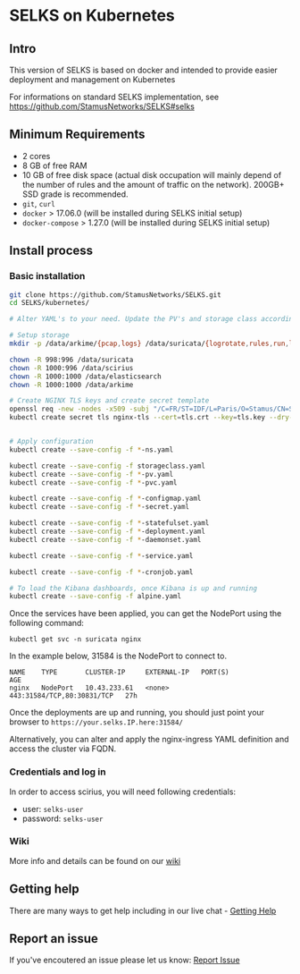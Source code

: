 SELKS on Kubernetes
===============

Intro
-----

This version of SELKS is based on docker and intended to provide easier deployment and management on Kubernetes

For informations on standard SELKS implementation, see https://github.com/StamusNetworks/SELKS#selks

Minimum Requirements
--------------------
- 2 cores
- 8 GB of free RAM
- 10 GB of free disk space (actual disk occupation will mainly depend of the number of rules and the amount of traffic on the network). 200GB+ SSD grade is recommended.
- ``git``, ``curl``
- ``docker`` > 17.06.0 (will be installed during SELKS initial setup)
- ``docker-compose`` > 1.27.0 (will be installed during SELKS initial setup)

Install process
---------------
### Basic installation

```bash
git clone https://github.com/StamusNetworks/SELKS.git
cd SELKS/kubernetes/

# Alter YAML's to your need. Update the PV's and storage class according to your own needs. Replace username and password in the secret definitions.

# Setup storage
mkdir -p /data/arkime/{pcap,logs} /data/suricata/{logrotate,rules,run,logs/fpc} /data/scirius/{data,logs,static} /data/elasticsearch

chown -R 998:996 /data/suricata
chown -R 1000:996 /data/scirius
chown -R 1000:1000 /data/elasticsearch
chown -R 1000:1000 /data/arkime

# Create NGINX TLS keys and create secret template
openssl req -new -nodes -x509 -subj "/C=FR/ST=IDF/L=Paris/O=Stamus/CN=SELKS" -days 3650 -keyout ./tls.key -out tls.crt -extensions v3_ca
kubectl create secret tls nginx-tls --cert=tls.crt --key=tls.key --dry-run -o yaml > nginx-secret.yaml


# Apply configuration
kubectl create --save-config -f *-ns.yaml

kubectl create --save-config -f storageclass.yaml
kubectl create --save-config -f *-pv.yaml
kubectl create --save-config -f *-pvc.yaml

kubectl create --save-config -f *-configmap.yaml
kubectl create --save-config -f *-secret.yaml

kubectl create --save-config -f *-statefulset.yaml
kubectl create --save-config -f *-deployment.yaml
kubectl create --save-config -f *-daemonset.yaml

kubectl create --save-config -f *-service.yaml

kubectl create --save-config -f *-cronjob.yaml

# To load the Kibana dashboards, once Kibana is up and running
kubectl create --save-config -f alpine.yaml
```
Once the services have been applied, you can get the NodePort using the following command:
```
kubectl get svc -n suricata nginx
```
In the example below, 31584 is the NodePort to connect to.
```
NAME    TYPE       CLUSTER-IP     EXTERNAL-IP   PORT(S)                      AGE
nginx   NodePort   10.43.233.61   <none>        443:31584/TCP,80:30831/TCP   27h
```

Once the deployments are up and running, you should just point your browser to `https://your.selks.IP.here:31584/`

Alternatively, you can alter and apply the nginx-ingress YAML definition and access the cluster via FQDN.

### Credentials and log in

In order to access scirius, you will need following credentials:

-   user: `selks-user`
-   password: `selks-user`

### Wiki

More info and details can be found on our [wiki](https://github.com/StamusNetworks/SELKS/wiki/Docker)


Getting help
------------

There are many ways to get help including in our live chat - [Getting Help](https://github.com/StamusNetworks/SELKS/wiki/Getting-Help)

Report an issue
---------------

If you've encoutered an issue please let us know: [Report Issue](https://github.com/StamusNetworks/SELKS/issues/new?labels[]=Docker&title=Docker:%20Issue%20summary&body=%3C%21--%0AUse%20the%20commands%20below%20to%20provide%20key%20information%20from%20your%20environment%3A%0AYou%20do%20NOT%20have%20to%20include%20this%20information%20if%20this%20is%20a%20FEATURE%20REQUEST%0A--%3E%0A%0A%2A%2ADescription%2A%2A%0A%0A%0A%2A%2ASteps%20to%20reproduce%20the%20issue%3A%2A%2A%0A1.%0A2.%0A3.%0A%0A%2A%2ADescribe%20the%20results%20you%20received%3A%2A%2A%0A%0A%0A%2A%2ADescribe%20the%20results%20you%20expected%3A%2A%2A%0A%0A%0A%2A%2AAdditional%20information%20you%20deem%20important%20%28e.g.%20issue%20happens%20only%20occasionally%29%3A%2A%2A%0A%0A%2A%2AOutput%20of%20%60docker%20version%60%3A%2A%2A%0A%0A%60%60%60%0A%28paste%20your%20output%20here%29%0A%60%60%60%0A%0A%2A%2AOutput%20of%20%60docker-compose%20version%60%3A%2A%2A%0A%0A%60%60%60%0A%28paste%20your%20output%20here%29%0A%60%60%60%0A%0A%2A%2AOutput%20of%20%60lsb_release%20-a%60%3A%2A%2A%0A%0A%60%60%60%0A%28paste%20your%20output%20here%29%0A%60%60%60%0A%0A%2A%2AAdditional%20environment%20details%3A%2A%2A%0A)

